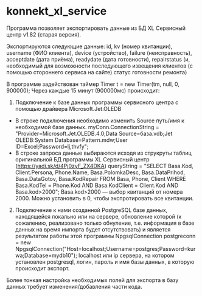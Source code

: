 # konnekt_xl_service

Программа позволяет экспортировать данные из БД XL Сервисный центр v1.82 (старая версия).

Экспортируются следующие данные:
id, kv (номер квитанции), username (ФИО клиента), device (устройство), 
failure (неисправность), acceptdate (дата приёма), readydate (дата готовности),
repairstatus (и, необходимый для возможности последующего извещения клиентов (с помощью стороннего сервиса на сайте) статус готовности ремонта)


В программе задействован таймер
Timer t = new Timer(tm, null, 0, 900000);
Через каждые 15 минут (900000мс) происходит:
1) Подключение к базе данных программы сервисного центра с помощью драйвера Microsoft.Jet.OLEDB 
* В строке подключения необходимо изменить Source путь/имя к необходимой базе данных.
myConn.ConnectionString = "Provider=Microsoft.Jet.OLEDB.4.0;Data Source=база.vdb;Jet OLEDB:System Database=Pattern.mdw;User ID=Excel;Password=lj,thvfy";
* В строке запроса данные выбираются исходя из струкруты таблиц оригинальной БД программы XL Сервисный центр (https://yadi.sk/d/4Pj0zyF_ZX4DKA)
queryString = "SELECT Basa.Kod, Client.Persona,  Phone.Name, Basa.PolomkaDesc, Basa.DataPrihod,  Basa.DataGotov, Basa.KodRepair FROM Basa, Phone, Client WHERE Basa.KodTel = Phone.Kod AND Basa.KodClient = Client.Kod AND Basa.kod>2000";
Basa.kod>2000  — выбор квитанций от номера 2000. Можно установить в 0, чтобы экспротировать все квитанции.
2) Подключение к нами созданной PostgreSQL базе данных, находящейся локально или на сервере,
обновление которой (к сожалению, реализовано только обнуление, т.е. информация в базе данных на время импорта будет отсутствовать)
и является результатом работы этой программы
NpgsqlConnection postgreconn = new NpgsqlConnection("Host=localhost;Username=postgres;Password=kurwa;Database=mydb10");
localhost или ip сервера, на котором установлен postgresql, логин, пароль и имя базы данных, в которую происходит экспорт.

Более тонкая настройка необходимых полей для экспорта в базу данных требует изменения/добавления части кода.

